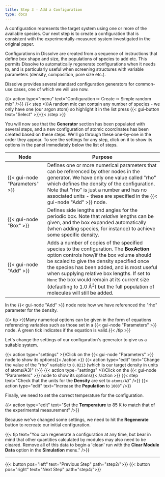 ```yaml
---
title: Step 3 - Add a Configuration
type: docs
---
```



A configuration represents the target system using one or more of the available species. Our next step is to create a configuration that is consistent with the experimentally-measured system investigated in the original paper.

Configurations in Dissolve are created from a sequence of instructions that define box shape and size, the populations of species to add etc. This permits Dissolve to automatically regenerate configurations when it needs to, and is particularly useful when screening structures with variable parameters (density, composition, pore size etc.).

Dissolve provides several standard configuration generators for common-use cases, one of which we will use now.

{{< action type="menu" text="Configuration &#8680; Create &#8680; Simple random mix" />}}
{{< step >}}A random mix can contain any number of species - we only have one (our argon atom) so highlight it in the list press {{< gui-button text="Select" >}}{{< /step >}}


You will now see that the **Generator** section has been populated with several steps, and a new configuration of atomic coordinates has been created based on these steps.  We'll go through these one-by-one in the order they appear. To see the settings for any step, click on it to show its options in the panel immediately below the list of steps.

| Node | Purpose |
|------|---------|
| {{< gui-node "Parameters" >}}| Defines one or more numerical parameters that can be referenced by other nodes in the generator. We have only one value called "rho" which defines the density of the configuration. Note that "rho" is just a number and has no associated units - these are specified in the {{< gui-node "Add" >}} node. |
| {{< gui-node "Box" >}}  | Defines side lengths and angles for the periodic box. Note that _relative_ lengths can be given, and the box expanded automatically (when adding species, for instance) to achieve some specific density. |
| {{< gui-node "Add" >}}| Adds a number of copies of the specified species to the configuration. The **BoxAction** option controls how/if the box volume should be scaled to give the density specified once the species has been added, and is most useful when supplying relative box lengths. If set to `None` the box would remain at its current size (defaulting to 1.0 &#8491;<sup>3</sup>) but the full population of molecules will still be added. |

In the {{< gui-node "Add" >}} node note how we have referenced the "rho" parameter for the density.

{{< tip >}}Many numerical options can be given in the form of equations referencing variables such as those set in a {{< gui-node "Parameters" >}} node. A green tick indicates if the equation is valid.{{< /tip >}}

Let's change the settings of our configuration's generator to give us a suitable system.

{{< action type="settings" >}}Click on the {{< gui-node "Parameters" >}} node to show its options{{< /action >}}
{{< action type="edit" text="Change the value of the \"rho\" variable to `0.0213` (which is our target density in units of atoms/A3)" />}}
{{< action type="settings" >}}Click on the {{< gui-node "Parameters" >}} node to show its options{{< /action >}}
{{< step text="Check that the units for the **Density** are set to `atoms/A3`" />}}
{{< action type="edit" text="Increase the **Population** to `1000`" />}}

Finally, we need to set the correct temperature for the configuration.

{{< action type="edit" text="Set the **Temperature** to 85 K to match that of the experimental measurement" />}}

Because we've changed some settings, we need to hit the **Regenerate** button to recreate our initial configuration.

{{< tip text="You can regenerate a configuration at any time, but bear in mind that other quantities calculated by modules may also need to be cleared. Remove all of this data to begin a 'clean' run with the **Clear Module Data** option in the **Simulation** menu." />}}

* * *
{{< button pos="left" text="Previous Step" path="step2/">}}
{{< button pos="right" text="Next Step" path="step4/">}}
